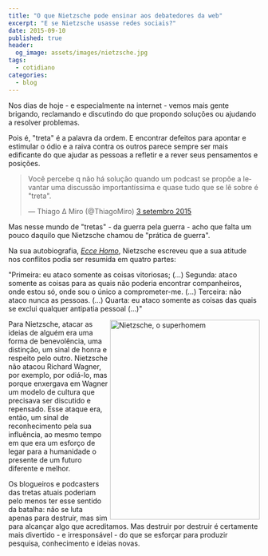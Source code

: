 ```yaml
---
title: "O que Nietzsche pode ensinar aos debatedores da web"
excerpt: "E se Nietzsche usasse redes sociais?"
date: 2015-09-10
published: true
header:
  og_image: assets/images/nietzsche.jpg
tags: 
  - cotidiano
categories:
  - blog
---
```

Nos dias de hoje - e especialmente na internet - vemos mais gente brigando, reclamando e discutindo do que propondo soluções ou ajudando a resolver problemas.

Pois é, "treta" é a palavra da ordem. E encontrar defeitos para apontar e estimular o ódio e a raiva contra os outros parece sempre ser mais edificante do que ajudar as pessoas a refletir e a rever seus pensamentos e posições.

<blockquote class="twitter-tweet" lang="pt"><p lang="pt" dir="ltr">Você percebe q não há solução quando um podcast se propõe a levantar uma discussão importantíssima e quase tudo que se lê sobre é &quot;treta&quot;.</p>&mdash; Thiago ∆ Miro (@ThiagoMiro) <a href="https://twitter.com/ThiagoMiro/status/639300885886185472">3 setembro 2015</a></blockquote>
<script async src="//platform.twitter.com/widgets.js" charset="utf-8"></script>

Mas nesse mundo de "tretas" - da guerra pela guerra - acho que falta um pouco daquilo que Nietzsche chamou de "prática de guerra".

Na sua autobiografia, *[Ecce Homo](http://www.skoob.com.br/ecce-homo-1736ed2355.html)*, Nietzsche escreveu que a sua atitude nos conflitos podia ser resumida em quatro partes:

"Primeira: eu ataco somente as coisas vitoriosas; (...) Segunda: ataco somente as coisas para as quais não poderia encontrar companheiros, onde estou só, onde sou o único a comprometer-me. (...) Terceira: não ataco nunca as pessoas. (...) Quarta: eu ataco somente as coisas das quais se exclui qualquer antipatia pessoal (...)"

<img src="https://dl.dropboxusercontent.com/u/49566417/blog/09_2015/nietzsche.jpg" alt="Nietzsche, o superhomem" height="400" width="300" align="right"> Para Nietzsche, atacar as ideias de alguém era uma forma de benevolência, uma distinção, um sinal de honra e respeito pelo outro. Nietzsche não atacou Richard Wagner, por exemplo, por odiá-lo, mas porque enxergava em Wagner um modelo de cultura que precisava ser discutido e repensado. Esse ataque era, então, um sinal de reconhecimento pela sua influência, ao mesmo tempo em que era um esforço de legar para a humanidade o presente de um futuro diferente e melhor.

Os blogueiros e podcasters das tretas atuais poderiam pelo menos ter esse sentido da batalha: não se luta apenas para destruir, mas sim para alcançar algo que acreditamos. Mas destruir por destruir é certamente mais divertido - e irresponsável - do que se esforçar para produzir pesquisa, conhecimento e ideias novas.
